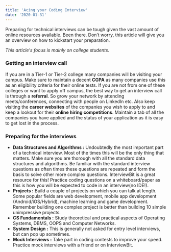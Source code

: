 ```yaml
---
title: 'Acing your Coding Interview'
date: '2020-01-31'
---
```


Preparing for technical interviews can be tough given the vast amount of online resources available. Been there. Don’t worry, this article will give you an overview on how to kickstart your preparation. 

*This article's focus is mainly on college students.*

### Getting an interview call 
If you are in a Tier-1 or Tier-2 college many companies will be visiting your campus. Make sure to maintain a decent **CGPA** as many companies use this as an eligibility criteria for their online tests. If you are not from one of these colleges or want to apply off campus, the best way to get an interview call is through a **referral**. So grow your network by attending meets/conferences, connecting with people on LinkedIn etc. Also keep visiting the **career websites** of the companies you wish to apply to and keep a lookout for their **online hiring competitions**. Maintain a tab of all the companies you have applied and the status of your application as it is easy to get lost in the process.

### Preparing for the interviews
* **Data Structures and Algorithms :** Undoubtedly the most important part of a technical interview. Most of the times this will be the only thing that matters. Make sure you are thorough with all the standard data structures and algorithms. Be familiar with the standard interview questions as often times these questions are repeated and form the basis to solve other more complex questions. InterviewBit is a great resource for this! Practice coding questions on a whiteboard/paper as this is how you will be expected to code in an interview(no IDE!). 
* **Projects :** Build a couple of projects on which you can talk at length. Some popular fields are web development,  mobile app development (Android/iOS/Hybrid), machine learning and game development. Remember building one complex project is better than building 10 simple unimpressive projects. 
* **CS Fundamentals :** Study theoretical and practical aspects of Operating Systems, DBMS, OOPS and Computer Networks.
* **System Design :** This is generally not asked for entry level interviews, but can pop up sometimes.  
* **Mock Interviews :** Take part in coding contests to improve your speed. Practice mock interviews with a friend or on InterviewBit.











